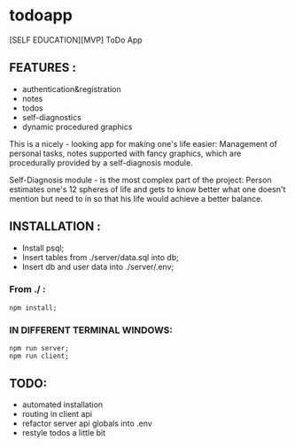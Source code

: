 # todoapp
[SELF EDUCATION][MVP] ToDo App

## FEATURES : 
- authentication&registration    
- notes
- todos
- self-diagnostics
- dynamic procedured graphics

This is a nicely - looking app for making one's life easier:
Management of personal tasks, notes supported with fancy graphics, 
which are procedurally provided by a self-diagnosis module.

Self-Diagnosis module - is the most complex part of the project:
Person estimates one's 12 spheres of life and gets to know better
what one doesn't mention but need to in so that his life would achieve
a better balance.

## INSTALLATION :
- Install psql; 
- Insert tables from ./server/data.sql into db;
- Insert db and user data into ./server/.env;
### From ./ :
```
npm install;
```
### IN DIFFERENT TERMINAL WINDOWS:
```
npm run server;
npm run client;
```
## TODO:
- automated installation
- routing in client api
- refactor server api globals into .env
- restyle todos a little bit